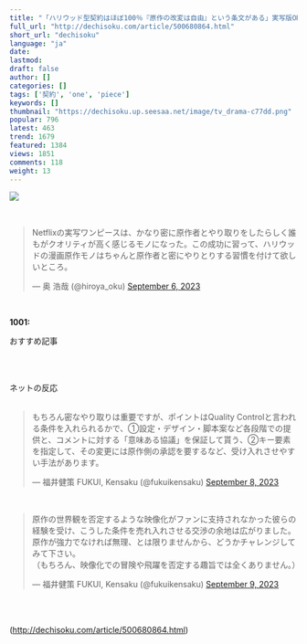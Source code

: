 ```yaml
---
title: "「ハリウッド型契約はほぼ100％『原作の改変は自由』という条文がある」実写版ONE PIECEが高評価だった件について、実際に契約を担当した弁護士の言葉"
full_url: "http://dechisoku.com/article/500680864.html"
short_url: "dechisoku"
language: "ja"
date: 
lastmod: 
draft: false
author: []
categories: []
tags: ['契約', 'one', 'piece']
keywords: []
thumbnail: "https://dechisoku.up.seesaa.net/image/tv_drama-c77dd.png"
popular: 796
latest: 463
trend: 1679
featured: 1384
views: 1851
comments: 118
weight: 13
---
```


![](https://dechisoku.up.seesaa.net/image/tv_drama-c77dd.png)

<div><br><blockquote class='twitter-tweet'><p lang='ja' dir='ltr'>Netflixの実写ワンピースは、かなり密に原作者とやり取りをしたらしく誰もがクオリティが高く感じるモノになった。この成功に習って、ハリウッドの漫画原作モノはちゃんと原作者と密にやりとりする習慣を付けて欲しいところ。</p>— 奥 浩哉 (@hiroya_oku) <a href='https://twitter.com/hiroya_oku/status/1699370422494777610?ref_src=twsrc%5Etfw'>September 6, 2023</a></blockquote> <br><p><b>1001:</b> <p>おすすめ記事</p><br></p><b><p></p></b><br>ネットの反応<br> <br><blockquote class='twitter-tweet'><p lang='ja' dir='ltr'>もちろん密なやり取りは重要ですが、ポイントはQuality Controlと言われる条件を入れられるかで、①設定・デザイン・脚本案など各段階での提供と、コメントに対する「意味ある協議」を保証して貰う、②キー要素を指定して、その変更には原作側の承認を要するなど、受け入れさせやすい手法があります。</p>— 福井健策 FUKUI, Kensaku (@fukuikensaku) <a href='https://twitter.com/fukuikensaku/status/1700297963866870160?ref_src=twsrc%5Etfw'>September 8, 2023</a></blockquote> <br><blockquote class='twitter-tweet'><p lang='ja' dir='ltr'>原作の世界観を否定するような映像化がファンに支持されなかった彼らの経験を受け、こうした条件を売れ入れさせる交渉の余地は広がりました。原作が強力でなければ無理、とは限りませんから、どうかチャレンジしてみて下さい。<br>（もちろん、映像化での冒険や飛躍を否定する趣旨では全くありません。）</p>— 福井健策 FUKUI, Kensaku (@fukuikensaku) <a href='https://twitter.com/fukuikensaku/status/1700298762365854208?ref_src=twsrc%5Etfw'>September 9, 2023</a></blockquote> <br> <br></div>

(http://dechisoku.com/article/500680864.html)
